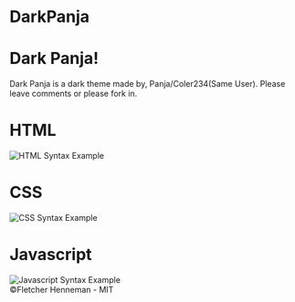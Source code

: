 # DarkPanja
<h1>Dark Panja!</h1>
<p>Dark Panja is a dark theme made by, Panja/Coler234(Same User). Please leave comments or please fork in.</p>
<h1>HTML</h1>
<img src="https://cdn.pbrd.co/images/GwbDlvd.png" alt="HTML Syntax Example">
<h1>CSS</h1>
<img src="https://cdn.pbrd.co/images/GvYs5pR.png" alt="CSS Syntax Example">
<h1>Javascript</h1>
<img src="https://cdn.pbrd.co/images/Gw4co7N.png" alt="Javascript Syntax Example">
<footer>©Fletcher Henneman - MIT</footer>
